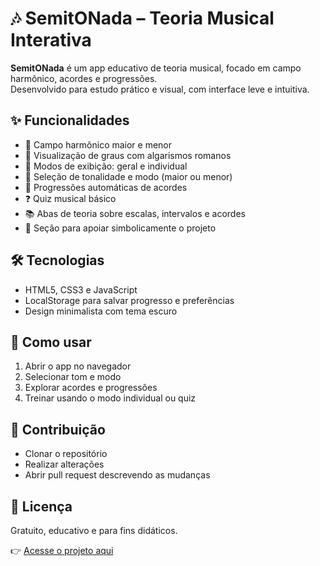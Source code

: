 # 🎶 SemitONada – Teoria Musical Interativa

**SemitONada** é um app educativo de teoria musical, focado em campo harmônico, acordes e progressões.  
Desenvolvido para estudo prático e visual, com interface leve e intuitiva.

## ✨ Funcionalidades
- 🎼 Campo harmônico maior e menor
- 🔢 Visualização de graus com algarismos romanos
- 🔁 Modos de exibição: geral e individual
- 🎯 Seleção de tonalidade e modo (maior ou menor)
- 🔄 Progressões automáticas de acordes
- ❓ Quiz musical básico
- 📚 Abas de teoria sobre escalas, intervalos e acordes
- 🤝 Seção para apoiar simbolicamente o projeto

## 🛠️ Tecnologias
- HTML5, CSS3 e JavaScript
- LocalStorage para salvar progresso e preferências
- Design minimalista com tema escuro

## 🚀 Como usar
1. Abrir o app no navegador
2. Selecionar tom e modo
3. Explorar acordes e progressões
4. Treinar usando o modo individual ou quiz

## 🤝 Contribuição
- Clonar o repositório
- Realizar alterações
- Abrir pull request descrevendo as mudanças

## 📄 Licença
Gratuito, educativo e para fins didáticos.

👉 [Acesse o projeto aqui](https://ganjabionick8.github.io/semitonada/)
